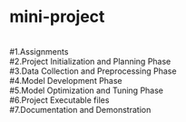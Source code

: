 # mini-project
<br>
#1.Assignments
<br>
#2.Project Initialization and Planning Phase
<br>
#3.Data Collection and Preprocessing Phase
<br>
#4.Model Development Phase
<br>
#5.Model Optimization and Tuning Phase
<br>
#6.Project Executable files
<br>
#7.Documentation and Demonstration
